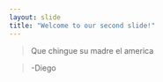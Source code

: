 ```yaml
---
layout: slide 
title: "Welcome to our second slide!"
---
```

>Que chingue su madre el america

>-Diego 

